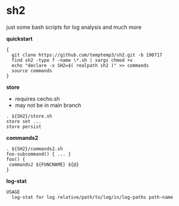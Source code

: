 # sh2
just some bash scripts for log analysis and much more


**quickstart**

```
{
  git clone https://github.com/temptemp3/sh2.git -b 190717
  find sh2 -type f -name \*.sh | xargs chmod +x
  echo "declare -x SH2=$( realpath sh2 )" >> commands
  source commands
}
```

**store**

+ requires cecho.sh
+ may not be in main branch

```
. ${SH2}/store.sh
store set ...
store persist
```

**commands2**

```
. ${SH2}/commands2.sh
foo-subcommand() { ... }
foo() { 
 commands2 ${FUNCNAME} ${@}
}
```

**log-stat**

```
USAGE
  log-stat for log relative/path/to/log/in/log-paths path-name
```
